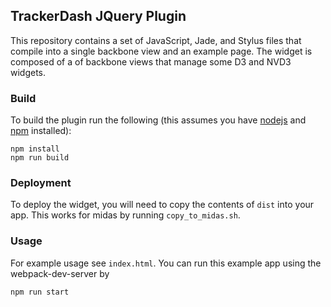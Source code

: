 ## TrackerDash JQuery Plugin

This repository contains a set of JavaScript, Jade, and Stylus files that
compile into a single backbone view and an example page. The widget is
composed of a of backbone views that manage some D3 and NVD3 widgets.

### Build

To build the plugin run the following (this assumes you have
[nodejs](http://nodejs.org/) and [npm](https://www.npmjs.org/) installed):

```
npm install
npm run build
```

### Deployment

To deploy the widget, you will need to copy the contents of `dist` into your
app. This works for midas by running `copy_to_midas.sh`.

### Usage

For example usage see `index.html`. You can run this example app using the
webpack-dev-server by

```
npm run start
```
